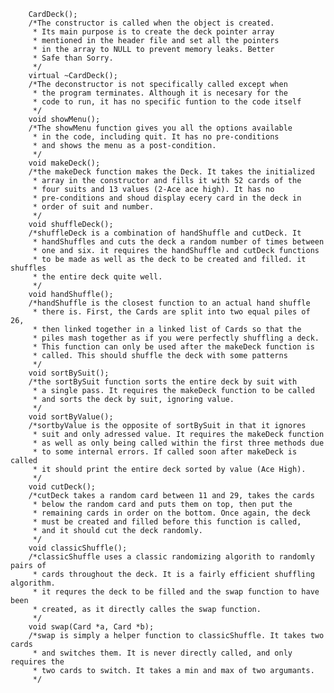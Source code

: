 
		CardDeck();
		/*The constructor is called when the object is created.
		 * Its main purpose is to create the deck pointer array
		 * mentioned in the header file and set all the pointers 
		 * in the array to NULL to prevent memory leaks. Better
		 * Safe than Sorry.
		 */
		virtual ~CardDeck();
		/*The deconstructor is not specifically called except when
		 * the program terminates. Although it is necesary for the 
		 * code to run, it has no specific funtion to the code itself
		 */
		void showMenu();
		/*The showMenu function gives you all the options available
		 * in the code, including quit. It has no pre-conditions
		 * and shows the menu as a post-condition.
		 */
		void makeDeck();
		/*the makeDeck function makes the Deck. It takes the initialized
		 * array in the constructor and fills it with 52 cards of the
		 * four suits and 13 values (2-Ace ace high). It has no
		 * pre-conditions and shoud display ecery card in the deck in 
		 * order of suit and number.
		 */
		void shuffleDeck();
		/*shuffleDeck is a combination of handShuffle and cutDeck. It 
		 * handShuffles and cuts the deck a random number of times between 
		 * one and six. it requires the handShuffle and cutDeck functions
		 * to be made as well as the deck to be created and filled. it shuffles
		 * the entire deck quite well.
		 */
		void handShuffle();
		/*handShuffle is the closest function to an actual hand shuffle 
		 * there is. First, the Cards are split into two equal piles of 26,
		 * then linked together in a linked list of Cards so that the 
		 * piles mash together as if you were perfectly shuffling a deck.
		 * This function can only be used after the makeDeck function is 
		 * called. This should shuffle the deck with some patterns
		 */
		void sortBySuit();
		/*the sortBySuit function sorts the entire deck by suit with
		 * a single pass. It requires the makeDeck function to be called
		 * and sorts the deck by suit, ignoring value.
		 */
		void sortByValue();
		/*sortbyValue is the opposite of sortBySuit in that it ignores
		 * suit and only adressed value. It requires the makeDeck function
		 * as well as only being called within the first three methods due 
		 * to some internal errors. If called soon after makeDeck is called
		 * it should print the entire deck sorted by value (Ace High).
		 */
		void cutDeck();
		/*cutDeck takes a random card between 11 and 29, takes the cards
		 * below the random card and puts them on top, then put the
		 * remaining cards in order on the bottom. Once again, the deck
		 * must be created and filled before this function is called,
		 * and it should cut the deck randomly.
		 */
		void classicShuffle();
		/*classicShuffle uses a classic randomizing algorith to randomly pairs of
		 * cards throughout the deck. It is a fairly efficient shuffling algorithm.
		 * it requres the deck to be filled and the swap function to have been 
		 * created, as it directly calles the swap function.
		 */
		void swap(Card *a, Card *b);
		/*swap is simply a helper function to classicShuffle. It takes two cards
		 * and switches them. It is never directly called, and only requires the 
		 * two cards to switch. It takes a min and max of two argumants.
		 */

